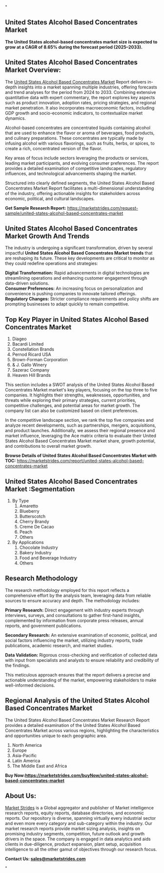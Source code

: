 "<h2>United States Alcohol Based Concentrates Market</h2>
<p><strong>The United States alcohol-based concentrates market size is expected to grow at a CAGR of 8.65% during the forecast period (2025–2033).</strong></p>
<h2>United States Alcohol Based Concentrates Market Overview:</h2>
<p>The <a href=https://marketstrides.com/report/united-states-alcohol-based-concentrates-market>United States Alcohol Based Concentrates Market</a><strong> </strong>Report delivers in-depth insights into a market spanning multiple industries, offering forecasts and trend analyses for the period from 2024 to 2033. Combining extensive quantitative data with expert commentary, the report explores key aspects such as product innovation, adoption rates, pricing strategies, and regional market penetration. It also incorporates macroeconomic factors, including GDP growth and socio-economic indicators, to contextualize market dynamics.</p>
<p>Alcohol-based concentrates are concentrated liquids containing alcohol that are used to enhance the flavor or aroma of beverages, food products, and culinary preparations. These concentrates are typically made by infusing alcohol with various flavorings, such as fruits, herbs, or spices, to create a rich, concentrated version of the flavor.</p>
<p>Key areas of focus include sectors leveraging the products or services, leading market participants, and evolving consumer preferences. The report provides a detailed examination of competitive landscapes, regulatory influences, and technological advancements shaping the market.</p>
<p>Structured into clearly defined segments, the United States Alcohol Based Concentrates Market Report facilitates a multi-dimensional understanding of the industry, offering actionable insights for stakeholders across economic, political, and cultural landscapes.</p>
<p><strong>Get Sample Research Report:</strong> <a href=https://marketstrides.com/request-sample/united-states-alcohol-based-concentrates-market>https://marketstrides.com/request-sample/united-states-alcohol-based-concentrates-market</a></p>
<h2>United States Alcohol Based Concentrates Market Growth And Trends</h2>
<p>The industry is undergoing a significant transformation, driven by several impactful <strong>United States Alcohol Based Concentrates Market trends</strong> that are reshaping its future. These key developments are critical to monitor as they could redefine operations and strategies:</p>
<p><strong>Digital Transformation:</strong> Rapid advancements in digital technologies are streamlining operations and enhancing customer engagement through data-driven solutions.<br /><strong>Consumer Preferences:</strong> An increasing focus on personalization and convenience is pushing companies to innovate tailored offerings.<br /><strong>Regulatory Changes:</strong> Stricter compliance requirements and policy shifts are prompting businesses to adapt quickly to remain competitive.</p>
<h2>Top Key Player in United States Alcohol Based Concentrates Market</h2>
<p><ol>
<li>Diageo</li>
<li>Bacardi Limited</li>
<li>Constellation Brands</li>
<li>Pernod Ricard USA</li>
<li>Brown-Forman Corporation</li>
<li>&amp; J. Gallo Winery</li>
<li>Sazerac Company</li>
<li>Heaven Hill Brands</li>
</ol></p>
<p>This section includes a SWOT analysis of the United States Alcohol Based Concentrates Market market's key players, focusing on the top three to five companies. It highlights their strengths, weaknesses, opportunities, and threats while exploring their primary strategies, current priorities, competitive challenges, and potential areas for market growth. The company list can also be customized based on client preferences.</p>
<p>In the competitive landscape section, we rank the top five companies and analyze recent developments, such as partnerships, mergers, acquisitions, and product launches. Additionally, we assess their regional presence and market influence, leveraging the Ace matrix criteria to evaluate their United States Alcohol Based Concentrates Market market share, growth potential, and contributions to overall market growth.</p>
<p><strong>Browse Details of United States Alcohol Based Concentrates Market with TOC:</strong> <a href=https://marketstrides.com/report/united-states-alcohol-based-concentrates-market>https://marketstrides.com/report/united-states-alcohol-based-concentrates-market</a></p>
<h2>United States Alcohol Based Concentrates Market :Segmentation</h2>
<p><ol>
<li>By Type
<ol>
<li>Amaretto</li>
<li>Blueberry</li>
<li>Butterscotch</li>
<li>Cherry Brandy</li>
<li>Creme De Cacao</li>
<li>Peach</li>
<li>Others</li>
</ol>
</li>
<li>By Applications
<ol>
<li>Chocolate Industry</li>
<li>Bakery Industry</li>
<li>Food and Beverage Industry</li>
<li>Others</li>
</ol>
</li>
</ol></p>
<h2>Research Methodology</h2>
<p>The research methodology employed for this report reflects a comprehensive effort by the analysis team, leveraging data from reliable sources to ensure accuracy and depth. The methodology includes:</p>
<p><strong>Primary Research:</strong> Direct engagement with industry experts through interviews, surveys, and consultations to gather first-hand insights, complemented by information from corporate press releases, annual reports, and government publications.</p>
<p><strong>Secondary Research:</strong> An extensive examination of economic, political, and social factors influencing the market, utilizing industry reports, trade publications, academic research, and market studies.</p>
<p><strong>Data Validation:</strong> Rigorous cross-checking and verification of collected data with input from specialists and analysts to ensure reliability and credibility of the findings.</p>
<p>This meticulous approach ensures that the report delivers a precise and actionable understanding of the market, empowering stakeholders to make well-informed decisions.</p>
<h2>Regional Analysis of the United States Alcohol Based Concentrates Market</h2>
<p>The United States Alcohol Based Concentrates Market Research Report provides a detailed examination of the United States Alcohol Based Concentrates Market across various regions, highlighting the characteristics and opportunities unique to each geographic area.</p>
<p><ol>
<li>North America</li>
<li>Europe</li>
<li>Asia-Pacific</li>
<li>Latin America</li>
<li>The Middle East and Africa</li>
</ol></p>
<p><strong>Buy Now:<a href=https://marketstrides.com/buyNow/united-states-alcohol-based-concentrates-market?price=single_price>https://marketstrides.com/buyNow/united-states-alcohol-based-concentrates-market</a></strong></p>
<h2>About Us:</h2>
<p><a href=https://marketstrides.com/>Market Strides</a> is a Global aggregator and publisher of Market intelligence research reports, equity reports, database directories, and economic reports. Our repository is diverse, spanning virtually every industrial sector and even more every category and sub-category within the industry. Our market research reports provide market sizing analysis, insights on promising industry segments, competition, future outlook and growth drivers in the space. The company is engaged in data analytics and aids clients in due-diligence, product expansion, plant setup, acquisition intelligence to all the other gamut of objectives through our research focus.</p>
<p><strong>Contact Us: <a href=mailto:sales@marketstrides.com>sales@marketstrides.com</a></strong></p>"
